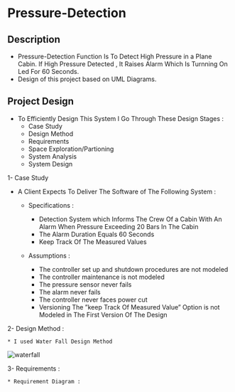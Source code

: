 # Pressure-Detection


## Description

* Pressure-Detection Function Is To Detect High Pressure in a Plane Cabin. If High Pressure Detected , It Raises Alarm 
  Which Is Turnning On Led For 60 Seconds.
* Design of this project based on UML Diagrams.

## Project Design

* To Efficiently Design This System I Go Through These Design Stages : 
  * Case Study
  * Design Method
  * Requirements
  * Space Exploration/Partioning
  * System Analysis
  * System Design
  
 1- Case Study
 
  * A Client Expects To Deliver The Software of The Following System :
  
    * Specifications :
      * Detection System which Informs The Crew Of a Cabin With An Alarm When Pressure Exceeding 20 Bars In The Cabin
      * The Alarm Duration Equals 60 Seconds
      * Keep Track Of The Measured Values 
      
    * Assumptions :
      * The controller set up and shutdown procedures are not modeled
      * The controller maintenance is not modeled
      * The pressure sensor never fails
      * The alarm never fails
      * The controller never faces power cut
      * Versioning  The ”keep Track Of Measured Value”  Option is not Modeled in The First Version Of The Design
      
  2- Design Method :
  
    * I used Water Fall Design Method
    
    
![waterfall](https://user-images.githubusercontent.com/77936621/209389329-90c58181-5aa6-4fca-973b-521305edd2ee.png)


  3- Requirements :
  
    * Requirement Diagram :
    
    


    
      
      









  
